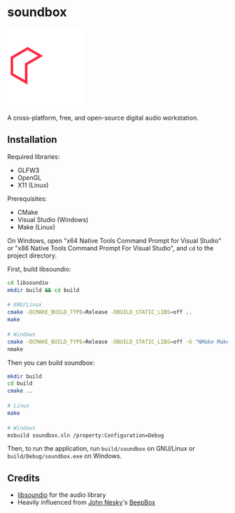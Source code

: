 # soundbox
![logo](logo.svg)

A cross-platform, free, and open-source digital audio workstation.

## Installation
Required libraries:
- GLFW3
- OpenGL
- X11 (Linux)

Prerequisites:
- CMake
- Visual Studio (Windows)
- Make (Linux)

On Windows, open "x64 Native Tools Command Prompt for Visual Studio" or "x86 Native Tools Command Prompt For Visual Studio", and `cd` to the project directory.

First, build libsoundio:
```bash
cd libsoundio
mkdir build && cd build

# GNU/Linux
cmake -DCMAKE_BUILD_TYPE=Release -DBUILD_STATIC_LIBS=off ..
make

# Windows
cmake -DCMAKE_BUILD_TYPE=Release -DBUILD_STATIC_LIBS=off -G "NMake Makefiles" ..
nmake
```

Then you can build soundbox:
```bash
mkdir build
cd build
cmake ..

# Linux
make

# Windows
msbuild soundbox.sln /property:Configuration=Debug
```
Then, to run the application, run `build/soundbox` on GNU/Linux or `build/Debug/soundbox.exe` on Windows.

## Credits
- [libsoundio](https://libsound.io) for the audio library
- Heavily influenced from [John Nesky](http://www.johnnesky.com/)'s [BeepBox](https://www.beepbox.co)